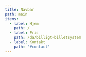 ```yaml
---
title: Navbar
path: main
items:
  - label: Hjem
    path: /
  - label: Pris
    path: /da/billigt-billetsystem
  - label: Kontakt
    path: '#contact'
---
```

